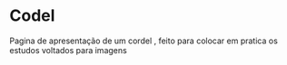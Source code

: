 # Codel
Pagina de apresentação de um cordel , feito para colocar em pratica os estudos voltados para imagens 
